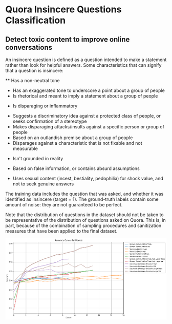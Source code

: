 # **Quora Insincere Questions Classification**
## Detect toxic content to improve online conversations

An insincere question is defined as a question intended to make a statement rather than look for helpful answers. Some characteristics that can signify that a question is insincere:

**   Has a non-neutral tone
- Has an exaggerated tone to underscore a point about a group of people
- Is rhetorical and meant to imply a statement about a group of people
*  Is disparaging or inflammatory
- Suggests a discriminatory idea against a protected class of people, or seeks confirmation of a stereotype
- Makes disparaging attacks/insults against a specific person or group of people
- Based on an outlandish premise about a group of people
- Disparages against a characteristic that is not fixable and not measurable
*  Isn't grounded in reality
- Based on false information, or contains absurd assumptions
*  Uses sexual content (incest, bestiality, pedophilia) for shock value, and not to seek genuine answers


The training data includes the question that was asked, and whether it was identified as insincere (target = 1). The ground-truth labels contain some amount of noise: they are not guaranteed to be perfect.

Note that the distribution of questions in the dataset should not be taken to be representative of the distribution of questions asked on Quora. This is, in part, because of the combination of sampling procedures and sanitization measures that have been applied to the final dataset.




![alt text](https://github.com/vaasu2002/Natural-Language-Processing/blob/main/Transfer%20Learning/Projects/Quora%20Insincere%20Questions%20Classification/images/final_accuracy_matrics.png)
